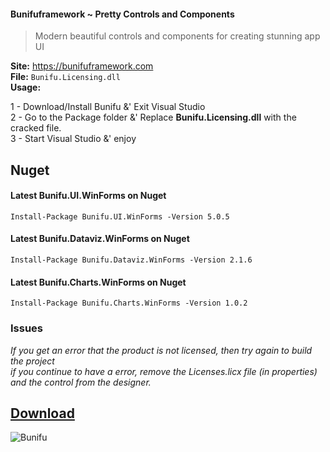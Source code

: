 #### Bunifuframework ~ Pretty Controls and Components

> Modern beautiful controls and components for creating stunning app UI

**Site:** https://bunifuframework.com  
**File:** `Bunifu.Licensing.dll`  
**Usage:**

1 - Download/Install Bunifu &' Exit Visual Studio  
2 - Go to the Package folder &' Replace **Bunifu.Licensing.dll** with the cracked file.  
3 - Start Visual Studio &' enjoy   

## Nuget

#### Latest Bunifu.UI.WinForms on Nuget
```
Install-Package Bunifu.UI.WinForms -Version 5.0.5
```

#### Latest Bunifu.Dataviz.WinForms on Nuget  
```
Install-Package Bunifu.Dataviz.WinForms -Version 2.1.6
```

#### Latest Bunifu.Charts.WinForms on Nuget  
```
Install-Package Bunifu.Charts.WinForms -Version 1.0.2
```

### Issues
*If you get an error that the product is not licensed, then try again to build the project  
if you continue to have a error, remove the Licenses.licx file (in properties) and the control from the designer.*
 
## [Download](https://github.com/cydolo/CyberReverse/releases/download/12.0/Bunifu.Licensing.rar)
![Bunifu](https://files.catbox.moe/h8gfh2.jpg) 
